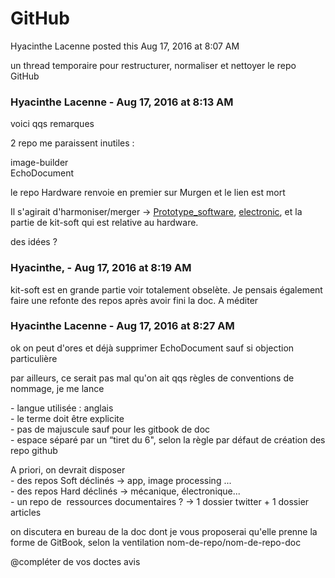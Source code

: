 #  GitHub

Hyacinthe Lacenne posted this Aug 17, 2016 at 8:07 AM

un thread temporaire pour restructurer, normaliser et nettoyer le repo GitHub

### **Hyacinthe Lacenne** - Aug 17, 2016 at 8:13 AM

voici qqs remarques  
  
2 repo me paraissent inutiles :  
  
image-builder  
EchoDocument  
  
le repo Hardware renvoie en premier sur Murgen et le lien est mort  
  
Il s'agirait d'harmoniser/merger -&gt;
[Prototype_software](https://github.com/echopen/Prototype_software),
[electronic](https://github.com/echopen/electronic), et la partie de kit-soft
qui est relative au hardware.  
  
des idées ?

### **Hyacinthe,** - Aug 17, 2016 at 8:19 AM

kit-soft est en grande partie voir totalement obselète. Je pensais également
faire une refonte des repos après avoir fini la doc. A méditer

### **Hyacinthe Lacenne** - Aug 17, 2016 at 8:27 AM

ok on peut d'ores et déjà supprimer EchoDocument sauf si objection
particulière  
  
par ailleurs, ce serait pas mal qu'on ait qqs règles de conventions de
nommage, je me lance  
  
\- langue utilisée : anglais  
\- le terme doit être explicite  
\- pas de majuscule sauf pour les gitbook de doc  
\- espace séparé par un “tiret du 6", selon la règle par défaut de création
des repo github  
  
A priori, on devrait disposer  
\- des repos Soft déclinés -&gt; app, image processing ...  
\- des repos Hard déclinés -&gt; mécanique, électronique...  
\- un repo de  ressources documentaires ? -&gt; 1 dossier twitter + 1 dossier
articles  
  
on discutera en bureau de la doc dont je vous proposerai qu'elle prenne la
forme de GitBook, selon la ventilation nom-de-repo/nom-de-repo-doc  
  
@compléter de vos doctes avis

